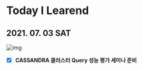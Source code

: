 # Today I Learend

## 2021. 07. 03 SAT

![img](https://media.vlpt.us/images/mochapoke/post/aa44aa91-a417-439c-9e0b-aeb14923ef70/til-cover.png)



- [x] **CASSANDRA 클러스터 Query 성능 평가 세미나 준비**

  

